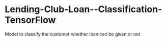 # Lending-Club-Loan--Classification-TensorFlow
Model to classify the customer whether loan can be given or not
